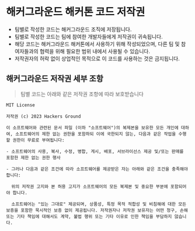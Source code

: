 # 해커그라운드 해커톤 코드 저작권

* 팀별로 작성한 코드는 해커그라운드 조직에 저장됩니다.
* 팀별로 작성한 코드는 팀에 참여한 개발자들에게 저작권이 귀속됩니다.
* 해당 코드는 해커그라운드 해커톤에서 사용하기 위해 작성되었으며, 다른 팀 및 참여자들과의 협력을 위해 필요한 범위 내에서 사용될 수 있습니다.
* 저작권자의 허락 없이 상업적인 목적으로 이 코드를 사용하는 것은 금지됩니다.

## 해커그라운드 저작권 세부 조항
> 팀별 코드는 아래와 같은 저작권 조항에 따라 보호받습니다

```
MIT License

저작권 (c) 2023 Hackers Ground

이 소프트웨어와 관련된 문서 파일 (이하 "소프트웨어")의 복제본을 보유한 모든 개인에 대하여, 소프트웨어의 제한 없는 권한을 포함하되 이에 국한되지 않는, 다음과 같은 작업을 수행할 권한이 무료로 부여됩니다:

- 소프트웨어의 사용, 복사, 수정, 병합, 게시, 배포, 서브라이선스 제공 및/또는 판매를 포함한 제한 없는 권한 행사

- 그러나 다음과 같은 조건에 따라 소프트웨어를 제공받은 자는 아래와 같은 조건을 충족해야 합니다:

  위의 저작권 고지와 본 허용 고지가 소프트웨어의 모든 복제본 및 중요한 부분에 포함되어야 합니다.

  소프트웨어는 "있는 그대로" 제공되며, 상품성, 특정 목적 적합성 및 비침해에 대한 모든 보증을 포함한 묵시적인 보증 없이 제공됩니다. 저작권자나 저작권 보유자는 어떤 청구, 손해 또는 기타 책임에 대해서도 계약, 불법 행위 또는 기타 이유로 인한 책임을 부담하지 않습니다.
```
